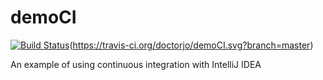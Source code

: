 # demoCI


[![Build Status]()](https://travis-ci.org/doctorjo/demoCI)(https://travis-ci.org/doctorjo/demoCI.svg?branch=master)


An example of using continuous integration with IntelliJ IDEA
